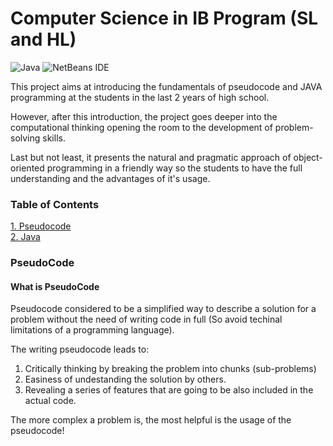 # Computer Science in IB Program (SL and HL)

![Java](https://img.shields.io/badge/java-%23ED8B00.svg?style=for-the-badge&logo=java&logoColor=white)
![NetBeans IDE](https://img.shields.io/badge/NetBeansIDE-1B6AC6.svg?style=for-the-badge&logo=apache-netbeans-ide&logoColor=white)

This project aims at introducing the fundamentals of pseudocode and JAVA programming at the 
students in the last 2 years of high school.

However, after this introduction, the project goes deeper into the computational thinking 
opening the room to the development of problem-solving skills.

Last but not least, it presents the natural and pragmatic approach of object-oriented programming in a 
friendly way so the students to have the full understanding and the advantages of it's usage.


### Table of Contents  
[1. Pseudocode](#pseudo)  
[2. Java](#emphasis)  


### <a name="pseudo"> PseudoCode </a>

#### What is PseudoCode 
Pseudocode considered to be a simplified way to describe a solution for a problem without the need of writing code in full (So avoid techinal limitations of a programming language).

The writing pseudocode leads to: 
1. Critically thinking by breaking the problem into chunks (sub-problems)
2. Easiness of undestanding the solution by others.
3. Revealing a series of features that are going to be also included in the actual code. 

The more complex a problem is, the most helpful is the usage of the pseudocode! 
